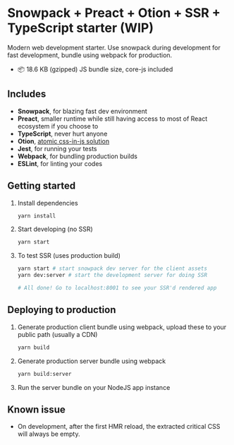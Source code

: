 # Snowpack + Preact + Otion + SSR + TypeScript starter (WIP)

Modern web development starter. Use snowpack during development for fast development, bundle using webpack for production.
- 📦 18.6 KB (gzipped) JS bundle size, core-js included

## Includes
- **Snowpack**, for blazing fast dev environment
- **Preact**, smaller runtime while still having access to most of React ecosystem if you choose to
- **TypeScript**, never hurt anyone
- **Otion**, [atomic css-in-js solution](https://github.com/kripod/otion)
- **Jest**, for running your tests
- **Webpack**, for bundling production builds
- **ESLint**, for linting your codes

## Getting started
1. Install dependencies
    ```sh
    yarn install
    ```

2. Start developing (no SSR)
    ```sh
    yarn start
    ```

3. To test SSR (uses production build)
    ```sh
    yarn start # start snowpack dev server for the client assets
    yarn dev:server # start the development server for doing SSR

    # All done! Go to localhost:8001 to see your SSR'd rendered app
    ```

## Deploying to production
1. Generate production client bundle using webpack, upload these to your public path (usually a CDN)
    ```sh
    yarn build
    ```

2. Generate production server bundle using webpack
    ```sh
    yarn build:server
    ```

3. Run the server bundle on your NodeJS app instance

## Known issue
- On development, after the first HMR reload, the extracted critical CSS will always be empty.

